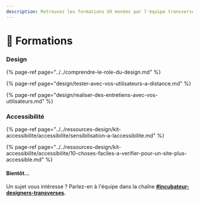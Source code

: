 ```yaml
---
description: Retrouvez les formations UX menées par l'équipe transverse.
---
```


# 💎 Formations

### Design

{% page-ref page="../../comprendre-le-role-du-design.md" %}

{% page-ref page="design/tester-avec-vos-utilisateurs-a-distance.md" %}

{% page-ref page="design/realiser-des-entretiens-avec-vos-utilisateurs.md" %}

### Accessibilité

{% page-ref page="../../ressources-design/kit-accessibilite/accessibilite/sensibilisation-a-laccessibilite.md" %}

{% page-ref page="../../ressources-design/kit-accessibilite/accessibilite/10-choses-faciles-a-verifier-pour-un-site-plus-accessible.md" %}



#### Bientôt...

Un sujet vous intéresse ? Parlez-en à l'équipe dans la chaîne [**\#incubateur-designers-transverses**](https://startups-detat.slack.com/archives/C010EFL3EQ4)**.**



